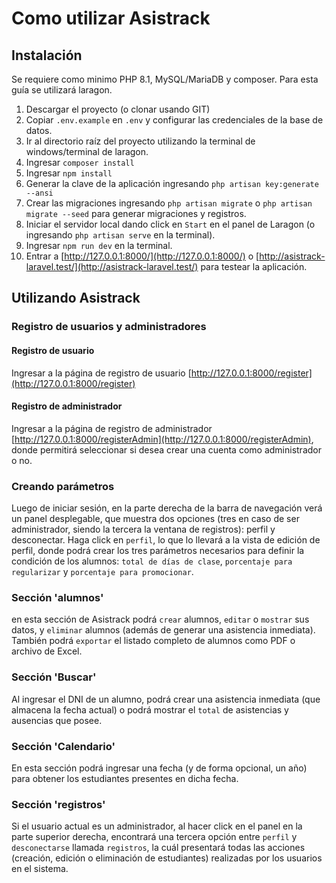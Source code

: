 # Como utilizar Asistrack

## Instalación 
Se requiere como minimo PHP 8.1, MySQL/MariaDB y composer.
Para esta guía se utilizará laragon.

1. Descargar el proyecto (o clonar usando GIT)
2. Copiar `.env.example` en `.env` y configurar las credenciales de la base de datos.
3. Ir al directorio raíz del proyecto utilizando la terminal de windows/terminal de laragon.
4. Ingresar `composer install`
5. Ingresar `npm install`
6. Generar la clave de la aplicación ingresando `php artisan key:generate --ansi`
7. Crear las migraciones ingresando `php artisan migrate` o `php artisan migrate --seed` para generar migraciones y registros.
8. Iniciar el servidor local dando click en `Start` en el panel de Laragon (o ingresando `php artisan serve` en la terminal).
9. Ingresar `npm run dev` en la terminal.
10. Entrar a [http://127.0.0.1:8000/](http://127.0.0.1:8000/) o [http://asistrack-laravel.test/](http://asistrack-laravel.test/) para testear la aplicación.

## Utilizando Asistrack
 ### Registro de usuarios y administradores
  #### Registro de usuario
   Ingresar a la página de registro de usuario [http://127.0.0.1:8000/register](http://127.0.0.1:8000/register)
  #### Registro de administrador
   Ingresar a la página de registro de administrador [http://127.0.0.1:8000/registerAdmin](http://127.0.0.1:8000/registerAdmin), donde permitirá seleccionar si desea crear una cuenta como administrador o no.
 ### Creando parámetros
  Luego de iniciar sesión, en la parte derecha de la barra de navegación verá un panel desplegable, que muestra dos opciones (tres en caso de ser administrador, siendo la tercera la ventana de registros): perfil y desconectar.
  Haga click en `perfil`, lo que lo llevará a la vista de edición de perfil, donde podrá crear los tres parámetros necesarios para definir la condición de los alumnos: `total de días de clase`, `porcentaje para regularizar` y `porcentaje para promocionar`.
 ### Sección 'alumnos'
  en esta sección de Asistrack podrá `crear` alumnos, `editar` o `mostrar` sus datos, y `eliminar` alumnos (además de generar una asistencia inmediata). También podrá `exportar` el listado completo de alumnos como PDF o archivo de Excel.
 ### Sección 'Buscar'
  Al ingresar el DNI de un alumno, podrá crear una asistencia inmediata (que almacena la fecha actual) o podrá mostrar el `total` de asistencias y ausencias que posee.
 ### Sección 'Calendario'
  En esta sección podrá ingresar una fecha (y de forma opcional, un año) para obtener los estudiantes presentes en dicha fecha.
 ### Sección 'registros'
  Si el usuario actual es un administrador, al hacer click en el panel en la parte superior derecha, encontrará una tercera opción entre `perfil` y `desconectarse` llamada `registros`, la cuál presentará todas las acciones (creación, edición o eliminación de estudiantes) realizadas por los usuarios en el sistema.
  
  
